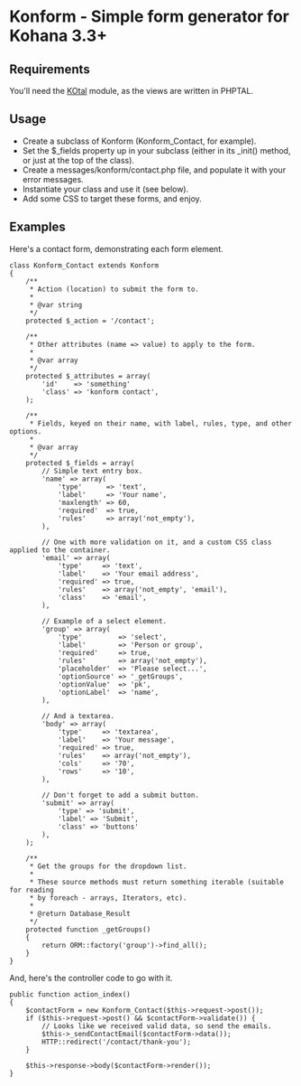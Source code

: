 # Konform - Simple form generator for Kohana 3.3+

## Requirements

You'll need the [KOtal] module, as the views are written in PHPTAL.

[KOtal]: https://github.com/Drarok/KOtal

## Usage

* Create a subclass of Konform (Konform_Contact, for example).
* Set the $_fields property up in your subclass (either in its _init() method, or just at the top of the class).
* Create a messages/konform/contact.php file, and populate it with your error messages.
* Instantiate your class and use it (see below).
* Add some CSS to target these forms, and enjoy.

## Examples

Here's a contact form, demonstrating each form element.

	class Konform_Contact extends Konform
	{
		/**
		 * Action (location) to submit the form to.
		 *
		 * @var string
		 */
		protected $_action = '/contact';

		/**
		 * Other attributes (name => value) to apply to the form.
		 *
		 * @var array
		 */
		protected $_attributes = array(
			'id'    => 'something'
			'class' => 'konform contact',
		);

		/**
		 * Fields, keyed on their name, with label, rules, type, and other options.
		 *
		 * @var array
		 */
		protected $_fields = array(
			// Simple text entry box.
			'name' => array(
				'type'      => 'text',
				'label'     => 'Your name',
				'maxlength' => 60,
				'required'  => true,
				'rules'     => array('not_empty'),
			),

			// One with more validation on it, and a custom CSS class applied to the container.
			'email' => array(
				'type'     => 'text',
				'label'    => 'Your email address',
				'required' => true,
				'rules'    => array('not_empty', 'email'),
				'class'    => 'email',
			),

			// Example of a select element.
			'group' => array(
				'type'         => 'select',
				'label'        => 'Person or group',
				'required'     => true,
				'rules'        => array('not_empty'),
				'placeholder'  => 'Please select...',
				'optionSource' => '_getGroups',
				'optionValue'  => 'pk',
				'optionLabel'  => 'name',
			),

			// And a textarea.
			'body' => array(
				'type'     => 'textarea',
				'label'    => 'Your message',
				'required' => true,
				'rules'    => array('not_empty'),
				'cols'     => '70',
				'rows'     => '10',
			),

			// Don't forget to add a submit button.
			'submit' => array(
				'type' => 'submit',
				'label' => 'Submit',
				'class' => 'buttons'
			),
		);

		/**
		 * Get the groups for the dropdown list.
		 *
		 * These source methods must return something iterable (suitable for reading
		 * by foreach - arrays, Iterators, etc).
		 *
		 * @return Database_Result
		 */
		protected function _getGroups()
		{
			return ORM::factory('group')->find_all();
		}
	}

And, here's the controller code to go with it.

	public function action_index()
	{
		$contactForm = new Konform_Contact($this->request->post());
		if ($this->request->post() && $contactForm->validate()) {
			// Looks like we received valid data, so send the emails.
			$this->_sendContactEmail($contactForm->data());
			HTTP::redirect('/contact/thank-you');
		}

		$this->response->body($contactForm->render());
	}